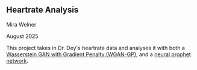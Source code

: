 ## Heartrate Analysis
Mira Welner

August 2025

This project takes in Dr. Dey's heartrate data and analyses it with both a [Wasserstein GAN with Gradient Penalty (WGAN-GP)](https://arxiv.org/abs/1704.00028), and a [neural prophet network](https://neuralprophet.com/).
